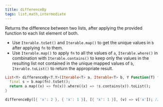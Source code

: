 ```yaml
---
title: differenceBy
tags: list,math,intermediate
---
```


Returns the difference between two lists, after applying the provided function to each list element of both.

- Use `Iterable.toSet()` and `Iterable.map()` to get the unique values in `b` after applying `fn` to them.
- Use `Iterable.map()` to apply `fn` to all the values of `a`,  `Iterable.where()` in combination with `Iterable.contains()` to keep only the values in the resulting list not contained in the unique mapped values of `b`, `Iterable.toList()` to return the appropriate result.

```dart
List<Y> differenceBy<T,Y>(Iterable<T> a, Iterable<T> b, Y Function(T) fn) {
  final s = b.map(fn).toSet();
  return a.map((x) => fn(x)).where((x) => !s.contains(x)).toList();
}
```

```dart
differenceBy([{ 'x': 2 }, { 'x': 1 }], [{ 'x': 1 }], (v) => v['x']); // [2]
```
